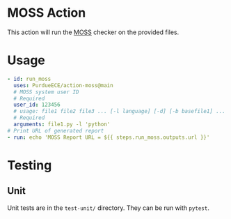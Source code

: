 # MOSS Action
This action will run the [MOSS](https://theory.stanford.edu/~aiken/moss/) checker on the provided files.

# Usage
```yaml
- id: run_moss
  uses: PurdueECE/action-moss@main
  # MOSS system user ID
  # Required
  user_id: 123456
  # usage: file1 file2 file3 ... [-l language] [-d] [-b basefile1] ... [-b basefilen] [-m #] [-c "string"]
  # Required
  arguments: file1.py -l 'python'
# Print URL of generated report
- run: echo 'MOSS Report URL = ${{ steps.run_moss.outputs.url }}'
```

# Testing
## Unit
Unit tests are in the `test-unit/` directory. They can be run with `pytest`.